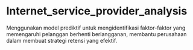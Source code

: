 # Internet_service_provider_analysis
Menggunakan model prediktif untuk mengidentifikasi faktor-faktor yang memengaruhi pelanggan berhenti berlangganan, membantu perusahaan dalam membuat strategi retensi yang efektif.
